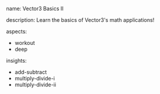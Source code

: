 name: Vector3 Basics II

description: Learn the basics of Vector3's math applications!

aspects:
- workout
- deep

insights:
- add-subtract
- multiply-divide-i
- multiply-divide-ii

